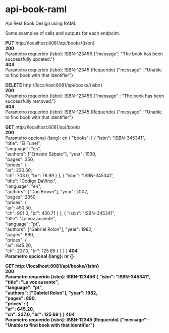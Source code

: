 # api-book-raml
Api Rest Book Design using RAML

Some examples of calls and outputs for each endpoint.

<b>PUT</b> http://localhost:8081/api/books/{isbn}<br>
	<b>200</b><br>
	    Parametro requerido {isbn}: ISBN-123456
			{"message": "The book has been successfully updated."}<br>
	<b>404</b><br>
	    Parametro requerido {isbn}: ISBN-12345 (Requerido)
			{"message" : "Unable to find book with that identifier"}<br>

<b>DELETE</b> http://localhost:8081/api/books/{isbn}<br>
	<b>200</b><br>
	    Parametro requerido {isbn}: ISBN-123456
			{"message" : "The book has been successfully removed."}<br>
	<b>404</b><br>
	    Parametro requerido {isbn}: ISBN-12345 (Requerido)
			{"message" : "Unable to find book with that identifier"}<br>

<b>GET</b> http://localhost:8081/api/books<br>
	<b>200</b><br>
	    Parametro opcional {lang}: en
			{
				"books": [
				  {
					"isbn": "ISBN-345341",  
					"title": "El Tunel",   
					"language": "es",      
					"authors": ["Ernesto Sábato"], 
					"year": 1990,          
					"pages": 350,          
					"prices": {            
					  "ar": 230.50,          
					  "ch": 703.0,
					  "br": 78.99
					}
				  },
				  {
					"isbn": "ISBN-345341",  
					"title": "Codigo DaVinci",   
					"language": "en",      
					"authors": ["Dan Brown"], 
					"year": 2002,          
					"pages": 2350,          
					"prices": {            
					  "ar": 450.50,          
					  "ch": 901.0,
					  "br": 450.71
					}
				  },
				  {
					"isbn": "ISBN-345341",  
					"title": "La voz ausente",   
					"language": "pt",      
					"authors": ["Gabriel Rolon"], 
					"year": 1982,          
					"pages": 890,          
					"prices": {            
					  "ar": 645.20,          
					  "ch": 237.0,
					  "br": 125.69
					} 
				  }
				]
			}<b>
	<b>404</b><br>
	    Parametro opcional {lang}: nr
			{}

<b>GET</b> http://localhost:8081/api/books/{isbn}<br>
	<b>200</b><br>
	    Parametro requerido {isbn}: ISBN-123456
			{
			  "isbn": "ISBN-345341",  
			  "title": "La voz ausente",   
			  "language": "pt",      
			  "authors": ["Gabriel Rolon"], 
			  "year": 1982,          
			  "pages": 890,          
			  "prices": {            
				"ar": 645.20,          
				"ch": 237.0,
				"br": 125.69
			  }
			}
	<b>404</b><br>
	    Parametro requerido {isbn}: ISBN-12345 (Requerido)
			{"message" : "Unable to find book with that identifier"}<br>

		
